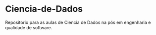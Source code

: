# Ciencia-de-Dados
Repositorio para as aulas de Ciencia de Dados na pós em engenharia e qualidade de software.
